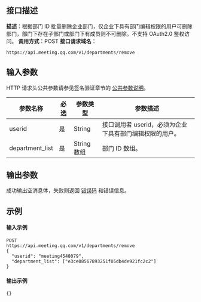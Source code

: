 ## 接口描述
**描述**：根据部门 ID 批量删除企业部门，仅企业下具有部门编辑权限的用户可删除部门，部门下存在子部门或部门下有成员则不可删除。不支持 OAuth2.0 鉴权访问。
**调用方式**：POST
**接口请求域名**：
```Plaintext
https://api.meeting.qq.com/v1/departments/remove
```




## 输入参数
HTTP 请求头公共参数请参见签名验证章节的 [公共参数说明](https://cloud.tencent.com/document/product/1095/42413#.E5.85.AC.E5.85.B1.E5.8F.82.E6.95.B0)。

| **参数名称**    | **必选** | **参数类型** | **参数描述**                                           |
| --------------- | -------- | ------------ | ------------------------------------------------------ |
| userid          | 是       | String       | 接口调用者 userid，必须为企业下具有部门编辑权限的用户。 |
| department_list | 是       | String数组   | 部门 ID 数组。                                           |



## 输出参数
成功输出空消息体，失败则返回 [错误码](https://cloud.tencent.com/document/product/1095/43704) 和错误信息。





## 示例

#### 输入示例
```plaintext
POST
https://api.meeting.qq.com/v1/departments/remove
{
  "userid": "meeting4548079",
  "department_list": ["e3ce08567893251f05db4de921fc2c2"]
}

```




#### 输出示例
```plaintext
{}

```
